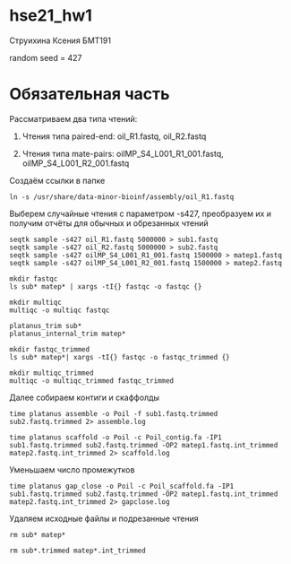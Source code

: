 # hse21_hw1
Струихина Ксения БМТ191

random seed = 427

# Обязательная часть

Рассматриваем два типа чтений:

1) Чтения типа paired-end:	oil_R1.fastq, oil_R2.fastq

2) Чтения типа mate-pairs:	oilMP_S4_L001_R1_001.fastq, oilMP_S4_L001_R2_001.fastq

Создаём ссылки в папке

```
ln -s /usr/share/data-minor-bioinf/assembly/oil_R1.fastq
```

Выберем случайные чтения с параметром -s427, преобразуем их и получим отчёты для обычных и обрезанных чтений

```
seqtk sample -s427 oil_R1.fastq 5000000 > sub1.fastq
seqtk sample -s427 oil_R2.fastq 5000000 > sub2.fastq
seqtk sample -s427 oilMP_S4_L001_R1_001.fastq 1500000 > matep1.fastq
seqtk sample -s427 oilMP_S4_L001_R2_001.fastq 1500000 > matep2.fastq

mkdir fastqc
ls sub* matep* | xargs -tI{} fastqc -o fastqc {}

mkdir multiqc
multiqc -o multiqc fastqc

platanus_trim sub*
platanus_internal_trim matep*

mkdir fastqc_trimmed
ls sub* matep*| xargs -tI{} fastqc -o fastqc_trimmed {}

mkdir multiqc_trimmed
multiqc -o multiqc_trimmed fastqc_trimmed
```

Далее собираем контиги и скаффолды 

```
time platanus assemble -o Poil -f sub1.fastq.trimmed sub2.fastq.trimmed 2> assemble.log

time platanus scaffold -o Poil -c Poil_contig.fa -IP1 sub1.fastq.trimmed sub2.fastq.trimmed -OP2 matep1.fastq.int_trimmed matep2.fastq.int_trimmed 2> scaffold.log
```

Уменьшаем число промежутков
```
time platanus gap_close -o Poil -c Poil_scaffold.fa -IP1 sub1.fastq.trimmed sub2.fastq.trimmed -OP2 matep1.fastq.int_trimmed matep2.fastq.int_trimmed 2> gapclose.log
```

Удаляем исходные файлы и подрезанные чтения
```
rm sub* matep*

rm sub*.trimmed matep*.int_trimmed
```
